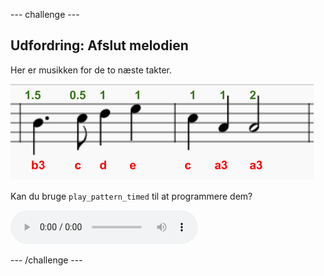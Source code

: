 --- challenge ---

## Udfordring: Afslut melodien

Her er musikken for de to næste takter.

![screenshot](images/tetris-notes3.png)

Kan du bruge `play_pattern_timed` til at programmere dem?

<div id="audio-preview" class="pdf-hidden">
<audio controls preload>
  <source src="resources/tetris-c1.mp3" type="audio/mpeg">
Din browser understøtter ikke <code>audio</code> elementet.
</audio>
</div>

--- /challenge ---
